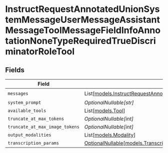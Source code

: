 # InstructRequestAnnotatedUnionSystemMessageUserMessageAssistantMessageToolMessageFieldInfoAnnotationNoneTypeRequiredTrueDiscriminatorRoleTool


## Fields

| Field                                                                                                                                                                                                                                                                                                                                  | Type                                                                                                                                                                                                                                                                                                                                   | Required                                                                                                                                                                                                                                                                                                                               | Description                                                                                                                                                                                                                                                                                                                            |
| -------------------------------------------------------------------------------------------------------------------------------------------------------------------------------------------------------------------------------------------------------------------------------------------------------------------------------------- | -------------------------------------------------------------------------------------------------------------------------------------------------------------------------------------------------------------------------------------------------------------------------------------------------------------------------------------- | -------------------------------------------------------------------------------------------------------------------------------------------------------------------------------------------------------------------------------------------------------------------------------------------------------------------------------------- | -------------------------------------------------------------------------------------------------------------------------------------------------------------------------------------------------------------------------------------------------------------------------------------------------------------------------------------- |
| `messages`                                                                                                                                                                                                                                                                                                                             | List[[models.InstructRequestAnnotatedUnionSystemMessageUserMessageAssistantMessageToolMessageFieldInfoAnnotationNoneTypeRequiredTrueDiscriminatorRoleToolMessages](../models/instructrequestannotatedunionsystemmessageusermessageassistantmessagetoolmessagefieldinfoannotationnonetyperequiredtruediscriminatorroletoolmessages.md)] | :heavy_check_mark:                                                                                                                                                                                                                                                                                                                     | N/A                                                                                                                                                                                                                                                                                                                                    |
| `system_prompt`                                                                                                                                                                                                                                                                                                                        | *OptionalNullable[str]*                                                                                                                                                                                                                                                                                                                | :heavy_minus_sign:                                                                                                                                                                                                                                                                                                                     | N/A                                                                                                                                                                                                                                                                                                                                    |
| `available_tools`                                                                                                                                                                                                                                                                                                                      | List[[models.Tool](../models/tool.md)]                                                                                                                                                                                                                                                                                                 | :heavy_minus_sign:                                                                                                                                                                                                                                                                                                                     | N/A                                                                                                                                                                                                                                                                                                                                    |
| `truncate_at_max_tokens`                                                                                                                                                                                                                                                                                                               | *OptionalNullable[int]*                                                                                                                                                                                                                                                                                                                | :heavy_minus_sign:                                                                                                                                                                                                                                                                                                                     | N/A                                                                                                                                                                                                                                                                                                                                    |
| `truncate_at_max_image_tokens`                                                                                                                                                                                                                                                                                                         | *OptionalNullable[int]*                                                                                                                                                                                                                                                                                                                | :heavy_minus_sign:                                                                                                                                                                                                                                                                                                                     | N/A                                                                                                                                                                                                                                                                                                                                    |
| `output_modalities`                                                                                                                                                                                                                                                                                                                    | List[[models.Modality](../models/modality.md)]                                                                                                                                                                                                                                                                                         | :heavy_minus_sign:                                                                                                                                                                                                                                                                                                                     | N/A                                                                                                                                                                                                                                                                                                                                    |
| `transcription_params`                                                                                                                                                                                                                                                                                                                 | [OptionalNullable[models.TranscriptionParams]](../models/transcriptionparams.md)                                                                                                                                                                                                                                                       | :heavy_minus_sign:                                                                                                                                                                                                                                                                                                                     | N/A                                                                                                                                                                                                                                                                                                                                    |